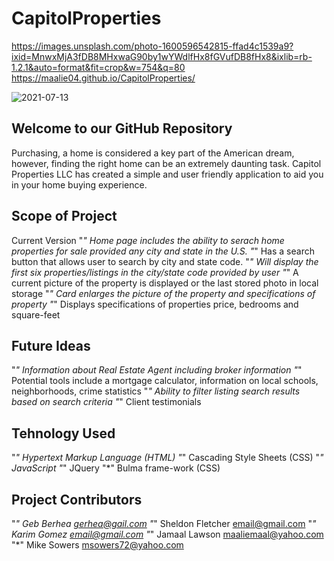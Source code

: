 # CapitolProperties

https://images.unsplash.com/photo-1600596542815-ffad4c1539a9?ixid=MnwxMjA3fDB8MHxwaG90by1wYWdlfHx8fGVufDB8fHx8&ixlib=rb-1.2.1&auto=format&fit=crop&w=754&q=80
 https://maalie04.github.io/CapitolProperties/
 
![2021-07-13](https://user-images.githubusercontent.com/83987530/125549849-7f9fea97-ccd7-4df4-83ff-1d57d641b39a.png)

## Welcome to our GitHub Repository
Purchasing, a home is considered a key part of the American dream, however, finding the right home can be an extremely daunting task. Capitol Properties LLC has created a simple and user friendly application to aid you in your home buying experience.
## Scope of Project
Current Version
"*" Home page includes the ability to serach home properties for sale provided any city and state in the U.S.
"*" Has a search button that allows user to search by city and state code.
"*" Will display the first six properties/listings in the city/state code provided by user
"*" A current picture of the property is displayed or the last stored photo in local storage
"*" Card enlarges the picture of the property and specifications of property
"*" Displays specifications of properties price, bedrooms and square-feet
## Future Ideas
"*" Information about Real Estate Agent including broker information
"*" Potential tools include a mortgage calculator, information on local schools, neighborhoods, crime statistics
"*" Ability to filter listing search results based on search criteria
"*" Client testimonials
## Tehnology Used
"*" Hypertext Markup Language (HTML)
"*" Cascading Style Sheets (CSS)
"*" JavaScript
"*" JQuery
"*" Bulma frame-work (CSS)
## Project Contributors
"*" Geb Berhea gerhea@gail.com
"*" Sheldon Fletcher email@gmail.com
"*" Karim Gomez email@gmail.com
"*" Jamaal Lawson maaliemaal@yahoo.com
"*" Mike Sowers msowers72@yahoo.com
